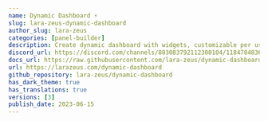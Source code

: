 ```yaml
---
name: Dynamic Dashboard ⚡️
slug: lara-zeus-dynamic-dashboard
author_slug: lara-zeus
categories: [panel-builder]
description: Create dynamic dashboard with widgets, customizable per user
discord_url: https://discord.com/channels/883083792112300104/1184784836154634270
docs_url: https://raw.githubusercontent.com/lara-zeus/dynamic-dashboard/3.x/docs/filament.md
url: https://larazeus.com/dynamic-dashboard
github_repository: lara-zeus/dynamic-dashboard
has_dark_theme: true
has_translations: true
versions: [3]
publish_date: 2023-06-15
---
```

